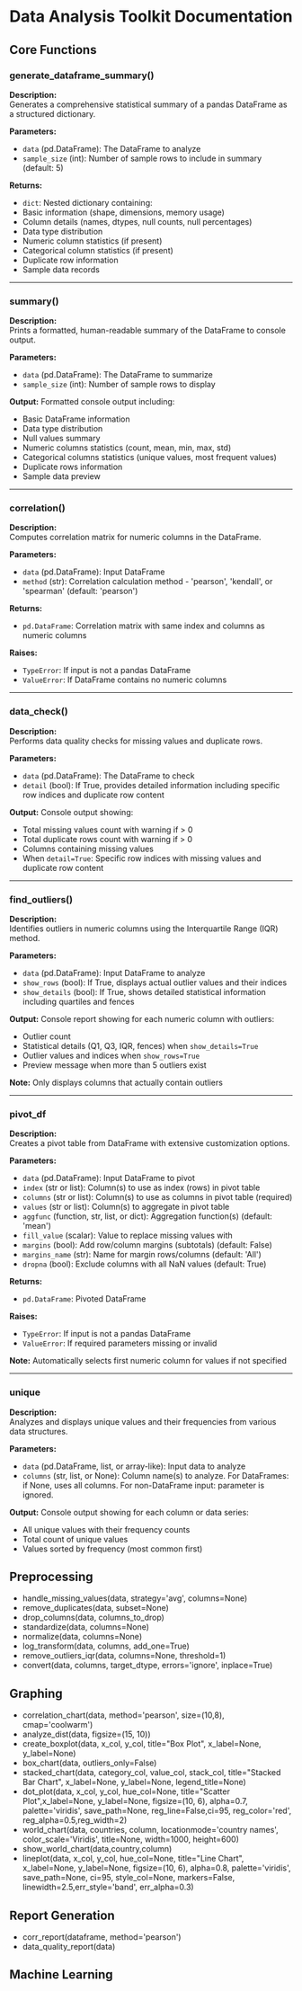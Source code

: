 # Data Analysis Toolkit Documentation
## Core Functions

### generate_dataframe_summary()

**Description:**  
Generates a comprehensive statistical summary of a pandas DataFrame as a structured dictionary.

**Parameters:**
- `data` (pd.DataFrame): The DataFrame to analyze
- `sample_size` (int): Number of sample rows to include in summary (default: 5)

**Returns:**
  - `dict`: Nested dictionary containing:
  - Basic information (shape, dimensions, memory usage)
  - Column details (names, dtypes, null counts, null percentages)
  - Data type distribution
  - Numeric column statistics (if present)
  - Categorical column statistics (if present)
  - Duplicate row information
  - Sample data records


---

### summary()

**Description:**  
Prints a formatted, human-readable summary of the DataFrame to console output.

**Parameters:**
- `data` (pd.DataFrame): The DataFrame to summarize
- `sample_size` (int): Number of sample rows to display

**Output:**
Formatted console output including:
- Basic DataFrame information
- Data type distribution
- Null values summary
- Numeric columns statistics (count, mean, min, max, std)
- Categorical columns statistics (unique values, most frequent values)
- Duplicate rows information
- Sample data preview

---

### correlation()

**Description:**  
Computes correlation matrix for numeric columns in the DataFrame.

**Parameters:**
- `data` (pd.DataFrame): Input DataFrame
- `method` (str): Correlation calculation method - 'pearson', 'kendall', or 'spearman' (default: 'pearson')

**Returns:**
- `pd.DataFrame`: Correlation matrix with same index and columns as numeric columns

**Raises:**
- `TypeError`: If input is not a pandas DataFrame
- `ValueError`: If DataFrame contains no numeric columns

---

### data_check()

**Description:**  
Performs data quality checks for missing values and duplicate rows.

**Parameters:**
- `data` (pd.DataFrame): The DataFrame to check
- `detail` (bool): If True, provides detailed information including specific row indices and duplicate row content

**Output:**
Console output showing:
- Total missing values count with warning if > 0
- Total duplicate rows count with warning if > 0
- Columns containing missing values
- When `detail=True`: Specific row indices with missing values and duplicate row content

---

### find_outliers()

**Description:**  
Identifies outliers in numeric columns using the Interquartile Range (IQR) method.

**Parameters:**
- `data` (pd.DataFrame): Input DataFrame to analyze
- `show_rows` (bool): If True, displays actual outlier values and their indices
- `show_details` (bool): If True, shows detailed statistical information including quartiles and fences

**Output:**
Console report showing for each numeric column with outliers:
- Outlier count
- Statistical details (Q1, Q3, IQR, fences) when `show_details=True`
- Outlier values and indices when `show_rows=True`
- Preview message when more than 5 outliers exist

**Note:** Only displays columns that actually contain outliers

---

### pivot_df

**Description:**  
Creates a pivot table from DataFrame with extensive customization options.

**Parameters:**
- `data` (pd.DataFrame): Input DataFrame to pivot
- `index` (str or list): Column(s) to use as index (rows) in pivot table
- `columns` (str or list): Column(s) to use as columns in pivot table (required)
- `values` (str or list): Column(s) to aggregate in pivot table
- `aggfunc` (function, str, list, or dict): Aggregation function(s) (default: 'mean')
- `fill_value` (scalar): Value to replace missing values with
- `margins` (bool): Add row/column margins (subtotals) (default: False)
- `margins_name` (str): Name for margin rows/columns (default: 'All')
- `dropna` (bool): Exclude columns with all NaN values (default: True)

**Returns:**
- `pd.DataFrame`: Pivoted DataFrame

**Raises:**
- `TypeError`: If input is not a pandas DataFrame
- `ValueError`: If required parameters missing or invalid

**Note:** Automatically selects first numeric column for values if not specified

---

### unique

**Description:**  
Analyzes and displays unique values and their frequencies from various data structures.

**Parameters:**
- `data` (pd.DataFrame, list, or array-like): Input data to analyze
- `columns` (str, list, or None): Column name(s) to analyze. For DataFrames: if None, uses all columns. For non-DataFrame input: parameter is ignored.

**Output:**
Console output showing for each column or data series:
- All unique values with their frequency counts
- Total count of unique values
- Values sorted by frequency (most common first)

## Preprocessing
- handle_missing_values(data, strategy='avg', columns=None)
- remove_duplicates(data, subset=None)
- drop_columns(data, columns_to_drop)
- standardize(data, columns=None)
- normalize(data, columns=None)
- log_transform(data, columns, add_one=True)
- remove_outliers_iqr(data, columns=None, threshold=1)
- convert(data, columns, target_dtype, errors='ignore', inplace=True)
## Graphing
- correlation_chart(data, method='pearson', size=(10,8), cmap='coolwarm')
- analyze_dist(data, figsize=(15, 10))
- create_boxplot(data, x_col, y_col, title="Box Plot", x_label=None, y_label=None)
- box_chart(data, outliers_only=False)
- stacked_chart(data, category_col, value_col, stack_col, title="Stacked Bar Chart", x_label=None, y_label=None, legend_title=None)
- dot_plot(data, x_col, y_col, hue_col=None, title="Scatter Plot",x_label=None, y_label=None, figsize=(10, 6), alpha=0.7, palette='viridis', save_path=None, reg_line=False,ci=95, reg_color='red', reg_alpha=0.5,reg_width=2)
- world_chart(data, countries, column, locationmode='country names', color_scale='Viridis', title=None, width=1000, height=600)
- show_world_chart(data,country,column)
- lineplot(data, x_col, y_col, hue_col=None, title="Line Chart",  x_label=None, y_label=None, figsize=(10, 6), alpha=0.8, palette='viridis', save_path=None, ci=95, style_col=None, markers=False, linewidth=2.5,err_style='band', err_alpha=0.3)
## Report Generation
- corr_report(dataframe, method='pearson')
- data_quality_report(data)
## Machine Learning
